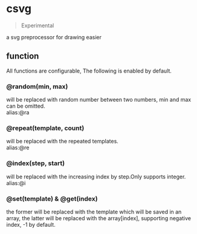 # csvg

> Experimental  

a svg preprocessor for drawing easier

## function

All functions are configurable, The following is enabled by default.  

### @random(min, max)

will be replaced with random number between two numbers, min and max can be omitted.  
alias:@ra

### @repeat(template, count)

will be replaced with the repeated templates.  
alias:@re

### @index(step, start)

will be replaced with the increasing index by step.Only supports integer.    
alias:@i

### @set(template) & @get(index)

the former will be replaced with the template which will be saved in an array, the latter will be replaced with the array[index], supporting negative index, -1 by default.